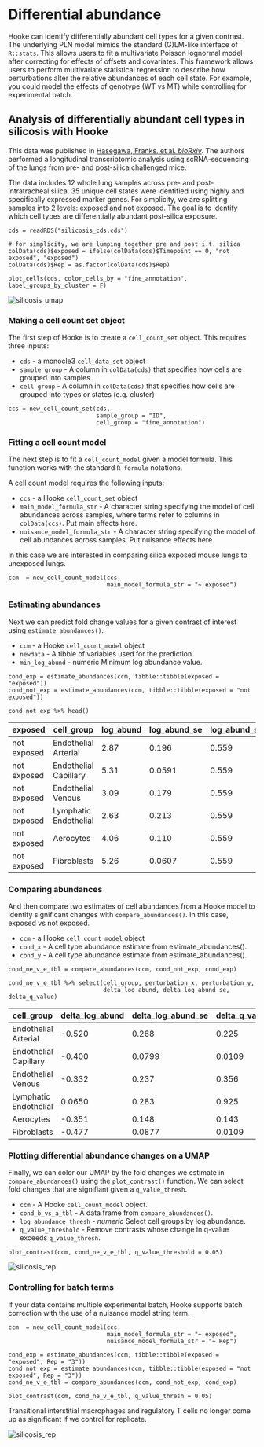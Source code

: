# Differential abundance

Hooke can identify differentially abundant cell types for a given contrast. The underlying PLN model mimics the standard (G)LM-like interface of `R::stats`. This allows users to fit a multivariate Poisson lognormal model after correcting for effects of offsets and covariates. This framework allows users to perform multivariate statistical regression to describe how perturbations alter the relative abundances of each cell state. For example, you could model the effects of genotype (WT vs MT) while controlling for experimental batch. 


## Analysis of differentially abundant cell types in silicosis with Hooke

This data was published in [Hasegawa, Franks, et al. _bioRxiv_](https://www.biorxiv.org/content/10.1101/2023.02.17.528996v1). 
The authors performed a longitudinal transcriptomic analysis using scRNA-sequencing of the lungs from pre- and post-silica challenged mice. 

The data includes 12 whole lung samples across pre- and post- intratracheal silica. 35 unique cell states were identified using highly and specifically expressed marker genes. For simplicity, we are splitting samples into 2 levels: exposed and not exposed. The goal is to identify which cell types are differentially abundant post-silica exposure. 

```
cds = readRDS("silicosis_cds.cds")

# for simplicity, we are lumping together pre and post i.t. silica
colData(cds)$exposed = ifelse(colData(cds)$Timepoint == 0, "not exposed", "exposed")
colData(cds)$Rep = as.factor(colData(cds)$Rep)

plot_cells(cds, color_cells_by = "fine_annotation", label_groups_by_cluster = F)

```
![silicosis_umap](assets/silcosis_umap.png)


### Making a cell count set object 

The first step of Hooke is to create a `cell_count_set` object. This requires three inputs: 

* `cds` - a monocle3 `cell_data_set` object
* `sample group` -  A column in `colData(cds)` that specifies how cells are grouped into samples
* `cell group` - A column in `colData(cds)` that specifies how cells are grouped into types or states (e.g. cluster)

```
ccs = new_cell_count_set(cds, 
                         sample_group = "ID", 
                         cell_group = "fine_annotation")
```


### Fitting a cell count model 

The next step is to fit a `cell_count_model` given a model formula. This function works with the standard `R formula` notations. 

A cell count model requires the following inputs: 

* `ccs` - a Hooke `cell_count_set` object
* `main_model_formula_str` -  A character string specifying the model of cell abundances across samples, where terms refer to columns in `colData(ccs)`. Put main effects here.
* `nuisance_model_formula_str` - A character string specifying the model of cell abundances across samples. Put nuisance effects here.

In this case we are interested in comparing silica exposed mouse lungs to unexposed lungs. 

```
ccm  = new_cell_count_model(ccs,
                            main_model_formula_str = "~ exposed")
```

### Estimating abundances 

Next we can predict fold change values for a given contrast of interest using `estimate_abundances()`.  

* `ccm` - a Hooke `cell_count_model` object
* `newdata` - A tibble of variables used for the prediction.
* `min_log_abund` - numeric Minimum log abundance value.

```
cond_exp = estimate_abundances(ccm, tibble::tibble(exposed = "exposed"))
cond_not_exp = estimate_abundances(ccm, tibble::tibble(exposed = "not exposed"))

cond_not_exp %>% head()
```


|  exposed    | cell_group           | log_abund | log_abund_se | log_abund_sd
|---|---|---|---|---|
|not exposed |Endothelial Arterial    |   2.87    |   0.196      |   0.559
| not exposed |Endothelial Capillary    |  5.31   |    0.0591    |    0.559
| not exposed |Endothelial Venous      |   3.09    |   0.179     |    0.559
| not exposed |Lymphatic Endothelial   |   2.63    |   0.213     |    0.559
| not exposed |Aerocytes               |   4.06     |  0.110     |    0.559
| not exposed |Fibroblasts             |   5.26     |  0.0607    |    0.559

### Comparing abundances

And then compare two estimates of cell abundances from a Hooke model to identify significant changes with `compare_abundances()`. In this case, exposed vs not exposed. 

* `ccm` - a Hooke `cell_count_model` object
* `cond_x` - A cell type abundance estimate from estimate_abundances().
* `cond_y` - A cell type abundance estimate from estimate_abundances().

```
cond_ne_v_e_tbl = compare_abundances(ccm, cond_not_exp, cond_exp)

cond_ne_v_e_tbl %>% select(cell_group, perturbation_x, perturbation_y, 
                           delta_log_abund, delta_log_abund_se, delta_q_value)

```

| cell_group  | delta_log_abund |  delta_log_abund_se |  delta_q_value |
|---|---|---|---|
| Endothelial Arterial     |      -0.520        |       0.268   |       0.225 | 
| Endothelial Capillary     |     -0.400        |       0.0799  |       0.0109| 
| Endothelial Venous        |     -0.332        |       0.237   |       0.356 | 
| Lymphatic Endothelial    |       0.0650       |       0.283   |       0.925 | 
| Aerocytes                |      -0.351        |       0.148   |       0.143 | 
| Fibroblasts              |      -0.477        |       0.0877  |       0.0109| 

### Plotting differential abundance changes on a UMAP

Finally, we can color our UMAP by the fold changes we estimate in `compare_abundances()` using the `plot_contrast()` function. We can select fold changes that are signifiant given a `q_value_thresh`. 

* `ccm`	- A Hooke `cell_count_model` object.
* `cond_b_vs_a_tbl` - A data frame from `compare_abundances()`.
* `log_abundance_thresh` - _numeric_ Select cell groups by log abundance.
* `q_value_threshold` - Remove contrasts whose change in q-value exceeds `q_value_thresh`.

```
plot_contrast(ccm, cond_ne_v_e_tbl, q_value_threshold = 0.05)
```
![silicosis_rep](assets/silicosis_no_rep.png)

### Controlling for batch terms

If your data contains multiple experimental batch, Hooke supports batch correction with the use of a nuisance model string term. 

```
ccm  = new_cell_count_model(ccs,
                            main_model_formula_str = "~ exposed", 
                            nuisance_model_formula_str = "~ Rep")

cond_exp = estimate_abundances(ccm, tibble::tibble(exposed = "exposed", Rep = "3"))
cond_not_exp = estimate_abundances(ccm, tibble::tibble(exposed = "not exposed", Rep = "3"))
cond_ne_v_e_tbl = compare_abundances(ccm, cond_not_exp, cond_exp)

plot_contrast(ccm, cond_ne_v_e_tbl, q_value_thresh = 0.05)
```

Transitional interstitial macrophages and regulatory T cells no longer come up as significant if we control for replicate. 

![silicosis_rep](assets/silicosis_rep.png)

